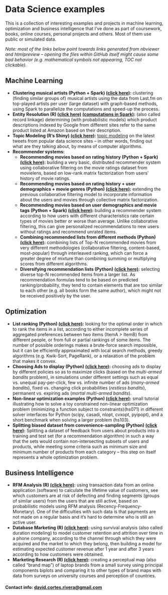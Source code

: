 # Data Science examples

This is a collection of interesting examples and projects in machine learning, optimization and business intelligence that I’ve done as part of coursework, books, online courses, personal projects and others. Most of them use public or simulated data.

_Note: most of the links below point towards links generated from nbviewer and htmlpreview – opening the files within GitHub itself might cause some bad behavior (e.g. mathematical symbols not appearing, TOC not clickable)._

## Machine Learning
* **Clustering musical artists (Python + Spark) [(click here)](http://nbviewer.ipython.org/github/david-cortes/datascienceprojects/blob/master/machine_learning/clustering_fm_artists.ipynb):** clustering (finding similar groups of) musical artists using the data from Last.fm on top-played artists per user (large dataset) with graph-based methods, using Spark to parallelize the computations and speed-up the process.
* **Entity Resolution (R) [(click here)](http://htmlpreview.github.io/?https://github.com/david-cortes/datascienceprojects/blob/master/machine_learning/entity_resolution.html) [(computations in Spark)](https://github.com/david-cortes/datascienceprojects/blob/master/machine_learning/heavy_computations.ipynb):** (also called record linkage) determining (with probabilistic models) which product descriptions indexed by Google from different sites refer to the same product listed at Amazon based on their description.
* **Topic Modeling (R’s Shiny) [(click here)](https://david-cortes.shinyapps.io/textmining):** [topic modeling](https://en.wikipedia.org/wiki/Topic_model) on the latest tweets from popular data science sites – in other words, finding out what are they talking about, by means of computer algorithms.
* **Recommender systems:**
	* **Recommending movies based on rating history (Python + Spark) [(click here)](https://github.com/david-cortes/datascienceprojects/blob/master/machine_learning/recommender_system.ipynb):** building a very basic, distributed recommender system using collaborative filtering on the movie ratings dataset from movielens, based on low-rank matrix factorization from users' history of movie ratings.
	* **Recommending movies based on rating history + user demographics + movie genres (Python) [(click here)](http://nbviewer.jupyter.org/github/david-cortes/cmfrec/blob/master/example/cmfrec_movielens_sideinfo.ipynb):** extending the previous collaborative filtering model to incorporate information about the users and movies through collective matrix factorization.
	* **Recommending movies based on user demographics and movie tags (Python + Spark) [(click here)](http://nbviewer.ipython.org/github/david-cortes/datascienceprojects/blob/master/machine_learning/recommender_system_w_coldstart.ipynb):** building a recommender system according to how users with different characteristics rate certain types of movies better or worse than average. Unlike collaborative filtering, this can give personalized recommendations to new users without ratings and recommend unrated items.
	* **Combining recommended lists from different methods (Python) [(click here)](http://nbviewer.ipython.org/github/david-cortes/datascienceprojects/blob/master/machine_learning/interleaved_rec.ipynb):** combining lists of Top-N recommended movies from very different methodologies (collaborative filtering, content-based, most-popular) through interleaved ranking, which can force a greater degree of mixture than combining summing or multiplying scores from different algorithms.
	* **Diversifying recommendation lists (Python) [(click here)](http://nbviewer.ipython.org/github/david-cortes/datascienceprojects/blob/master/machine_learning/topic_diversification.ipynb):** selecting diverse top-N recommended items from a larger list. As recommendation formulas tend to be based on predicted ranking/probability, they tend to contain elements that are too similar to each other (e.g. all books form the same author), which might not be received positively by the user.

## Optimization
* **List ranking (Python) [(click here)](http://nbviewer.ipython.org/github/david-cortes/datascienceprojects/blob/master/optimization/list_optimization.ipynb):** looking for the optimal order in which to rank the items in a list, according to either incomplete series of aggregated preferences between two items (ItemA > ItemB) from different people, or from full or partial rankings of some items. The number of possible orderings makes a brute-force search impossible, but it can be efficiently approximated with local search methods, greedy algorithms (e.g. Kwik-Sort, PageRank), or a relaxation of the problem that makes it convex.
* **Choosing Ads to display (Python) [(click here)](http://nbviewer.ipython.org/github/david-cortes/datascienceprojects/blob/master/optimization/ranking_ads_multiarmed_bandits.ipynb):** choosing ads to display by different policies so as to maximize clicks (based on the _multi-armed bandits_ problem), in simulations under different settings such as equal vs. unequal pay-per-click, few vs. infinite number of ads (_many-armed bandits_), fixed vs. changing click probabilities (_restless bandits_), permanent vs. expiring ads (_mortal multi-armed bandits_).
* **Non-linear optimization examples (Python) [(click here)](http://nbviewer.ipython.org/github/david-cortes/datascienceprojects/blob/master/optimization/nonlinearopt.ipynb):** small tutorial illustrating how to solve a toy constrained non-linear optimization problem (minimizing a function subject to constraints)(hs071) in different solver interfaces for Python (scipy, casadi, nlopt, cvxopt, pyipopt), and a short benchmark when solving a larger problem (hs103).
* **Splitting biased dataset from convenience-sampling (Python) [(click here)](http://nbviewer.ipython.org/github/david-cortes/datascienceprojects/blob/master/optimization/dataset_splitting.ipynb):** Splitting a dataset of feedback from users about products into a training and test set (for a recommendation algorithm) in such a way that the sets would contain non-intersecting subsets of users and products, while meeting some criteria such as minimum size and minimum number of products from each category – this step on itself represents a whole optimization problem.


## Business Intelligence
* **RFM Analysis (R) [(click here)](http://htmlpreview.github.io/?https://github.com/david-cortes/datascienceprojects/blob/master/business_intelligence/rfm.html):** using transaction data from an online application (software) to calculate the lifetime value of customers, see which customers are at risk of defecting and finding segments (groups of similar users) from the users that are still active, based on probabilistic models using RFM analysis (Recency-Frequency-Monetary). One of the difficulties with such data is that payments are not made on a regular basis and it’s hard to determine who is still an active user.
* **Database Marketing (R) [(click here)](http://htmlpreview.github.io/?https://github.com/david-cortes/datascienceprojects/blob/master/business_intelligence/database_marketing.html):** using survival analysis (also called duration modeling) to model customer retention and attrition over time in a phone company, according to the channel through which they were acquired and the market to which they belong, then building a model for estimating expected customer revenue after 1 year and after 3 years according to how customers were obtained.
* **Marketing Research (R) [(click here)](http://htmlpreview.github.io/?https://github.com/david-cortes/datascienceprojects/blob/master/business_intelligence/perceptual_map.html):** creating a perceptual map (also called “brand map”) of laptop brands from a small survey using principal components biplots and comparing it to other types of brand maps with data from surveys on university courses and perception of countries.


#### Contact info: david.cortes.rivera@gmail.com
